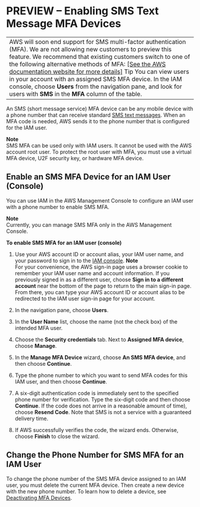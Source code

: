 # PREVIEW – Enabling SMS Text Message MFA Devices<a name="id_credentials_mfa_enable_sms"></a>


|  | 
| --- |
|   AWS will soon end support for SMS multi\-factor authentication \(MFA\)\. We are not allowing new customers to preview this feature\. We recommend that existing customers switch to one of the following alternative methods of MFA: [\[See the AWS documentation website for more details\]](http://docs.aws.amazon.com/IAM/latest/UserGuide/id_credentials_mfa_enable_sms.html)  Tip You can view users in your account with an assigned SMS MFA device\. In the IAM console, choose **Users** from the navigation pane, and look for users with **SMS** in the **MFA** column of the table\.   | 

An SMS \(short message service\) MFA device can be any mobile device with a phone number that can receive standard [SMS text messages](http://wikipedia.org/wiki/Short_Message_Service)\. When an MFA code is needed, AWS sends it to the phone number that is configured for the IAM user\. 

**Note**  
SMS MFA can be used only with IAM users\. It cannot be used with the AWS account root user\. To protect the root user with MFA, you must use a virtual MFA device, U2F security key, or hardware MFA device\.

## Enable an SMS MFA Device for an IAM User \(Console\)<a name="enable-sms-mfa-console"></a>

You can use IAM in the AWS Management Console to configure an IAM user with a phone number to enable SMS MFA\.

**Note**  
Currently, you can manage SMS MFA only in the AWS Management Console\.

**To enable SMS MFA for an IAM user \(console\)**

1. Use your AWS account ID or account alias, your IAM user name, and your password to sign in to the [IAM console](https://console.aws.amazon.com/iam)\.
**Note**  
For your convenience, the AWS sign\-in page uses a browser cookie to remember your IAM user name and account information\. If you previously signed in as a different user, choose **Sign in to a different account** near the bottom of the page to return to the main sign\-in page\. From there, you can type your AWS account ID or account alias to be redirected to the IAM user sign\-in page for your account\.

1. In the navigation pane, choose **Users**\.

1. In the **User Name** list, choose the name \(not the check box\) of the intended MFA user\.

1. Choose the **Security credentials** tab\. Next to **Assigned MFA device**, choose **Manage**\.

1. In the **Manage MFA Device** wizard, choose **An SMS MFA device**, and then choose **Continue**\.

1. Type the phone number to which you want to send MFA codes for this IAM user, and then choose **Continue**\.

1. A six\-digit authentication code is immediately sent to the specified phone number for verification\. Type the six\-digit code and then choose **Continue**\. If the code does not arrive in a reasonable amount of time\), choose **Resend Code**\. Note that SMS is not a service with a guaranteed delivery time\.

1. If AWS successfully verifies the code, the wizard ends\. Otherwise, choose **Finish** to close the wizard\.

## Change the Phone Number for SMS MFA for an IAM User<a name="change-sms-mfa-phone-number"></a>

To change the phone number of the SMS MFA device assigned to an IAM user, you must delete the current MFA device\. Then create a new device with the new phone number\. To learn how to delete a device, see [Deactivating MFA Devices](id_credentials_mfa_disable.md)\. 